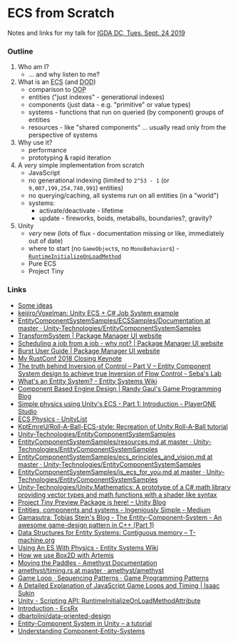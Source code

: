 # ECS from Scratch
Notes and links for my talk for [IGDA DC, Tues. Sept. 24 2019](https://www.meetup.com/IGDA-DC/events/264926660/)

### Outline
1. Who am I?
   - … and why listen to me?
2. What is an <abbr title="entity-component-system">ECS</abbr> (and <abbr title="data oriented design">DOD</abbr>)
   - comparison to <abbr title="object oriented programming">OOP</abbr>
   - entities ("just indexes" - generational indexes)
   - components (just data - e.g. "primitive" or value types)
   - systems - functions that run on queried (by component) groups of entities
   - resources - like "shared components" … usually read only from the perspective of systems
3. Why use it?
   - performance
   - prototyping & rapid iteration
4. A *very* simple implementation from scratch
   - JavaScript
   - no generational indexing (limited to `2^53 - 1` (or `9,007,199,254,740,991`) entities)
   - no querying/caching, all systems run on all entities (in a "world")
   - systems:
     - activate/deactivate - lifetime
     - update - fireworks, boids, metaballs, boundaries?, gravity?
5. Unity
   - *very* new (lots of flux - documentation missing or like, immediately out of date)
   - where to start (no `GameObject`s, no `MonoBehavior`s) - [`RuntimeInitializeOnLoadMethod`](https://docs.unity3d.com/ScriptReference/RuntimeInitializeOnLoadMethodAttribute.html)
   - Pure ECS
   - Project Tiny

### Links
- [Some ideas](https://gist.github.com/mysterycommand/c78c5dc6446dda940d49b36ee6529c45)
- [keijiro/Voxelman: Unity ECS + C# Job System example](https://github.com/keijiro/Voxelman)
- [EntityComponentSystemSamples/ECSSamples/Documentation at master · Unity-Technologies/EntityComponentSystemSamples](https://github.com/Unity-Technologies/EntityComponentSystemSamples/tree/master/ECSSamples/Documentation)
- [TransformSystem | Package Manager UI website](https://docs.unity3d.com/Packages/com.unity.entities@0.0/manual/transform_system.html)
- [Scheduling a job from a job - why not? | Package Manager UI website](https://docs.unity3d.com/Packages/com.unity.jobs@0.0/manual/scheduling_a_job_from_a_job.html)
- [Burst User Guide | Package Manager UI website](https://docs.unity3d.com/Packages/com.unity.burst@1.0/manual/index.html)
- [My RustConf 2018 Closing Keynote](https://kyren.github.io/2018/09/14/rustconf-talk.html#back-to-the-beginning)
- [The truth behind Inversion of Control – Part V – Entity Component System design to achieve true Inversion of Flow Control - Seba&#39;s Lab](http://www.sebaslab.com/ecs-design-to-achieve-true-inversion-of-flow-control/)
- [What&#39;s an Entity System? - Entity Systems Wiki](http://entity-systems-wiki.t-machine.org/)
- [Component Based Engine Design | Randy Gaul&#39;s Game Programming Blog](https://www.randygaul.net/2013/05/20/component-based-engine-design/)
- [Simple physics using Unity&#39;s ECS - Part 1: Introduction - PlayerONE Studio](https://playerone-studio.com/simple-physics-unity-ecs-introduction)
- [ECS Physics - UnityList](https://unitylist.com/p/g5f/ECS-Physics)
- [KptEmreU/Roll-A-Ball-ECS-style: Recreation of Unity Roll-A-Ball tutorial](https://github.com/KptEmreU/Roll-A-Ball-ECS-style)
- [Unity-Technologies/EntityComponentSystemSamples](https://github.com/Unity-Technologies/EntityComponentSystemSamples)
- [EntityComponentSystemSamples/resources.md at master · Unity-Technologies/EntityComponentSystemSamples](https://github.com/Unity-Technologies/EntityComponentSystemSamples/blob/master/ECSSamples/Documentation/resources.md)
- [EntityComponentSystemSamples/ecs_principles_and_vision.md at master · Unity-Technologies/EntityComponentSystemSamples](https://github.com/Unity-Technologies/EntityComponentSystemSamples/blob/master/ECSSamples/Documentation/ecs_principles_and_vision.md)
- [EntityComponentSystemSamples/is_ecs_for_you.md at master · Unity-Technologies/EntityComponentSystemSamples](https://github.com/Unity-Technologies/EntityComponentSystemSamples/blob/master/ECSSamples/Documentation/is_ecs_for_you.md)
- [Unity-Technologies/Unity.Mathematics: A prototype of a C# math library providing vector types and math functions with a shader like syntax](https://github.com/Unity-Technologies/Unity.Mathematics)
- [Project Tiny Preview Package is here! – Unity Blog](https://blogs.unity3d.com/2018/12/05/project-tiny-preview-package-is-here/)
- [Entities, components and systems - Ingeniously Simple - Medium](https://medium.com/ingeniouslysimple/entities-components-and-systems-89c31464240d)
- [Gamasutra: Tobias Stein&#39;s Blog - The Entity-Component-System - An awesome game-design pattern in C++ (Part 1)](https://www.gamasutra.com/blogs/TobiasStein/20171122/310172/The_EntityComponentSystem__An_awesome_gamedesign_pattern_in_C_Part_1.php)
- [Data Structures for Entity Systems: Contiguous memory – T-machine.org](http://t-machine.org/index.php/2014/03/08/data-structures-for-entity-systems-contiguous-memory/)
- [Using An ES With Physics - Entity Systems Wiki](http://entity-systems-wiki.t-machine.org/using-an-es-with-physics)
- [How we use Box2D with Artemis](https://blog.gemserk.com/2012/02/02/how-we-use-box2d-with-artemis/)
- [Moving the Paddles - Amethyst Documentation](https://book.amethyst.rs/stable/pong-tutorial/pong-tutorial-03.html)
- [amethyst/timing.rs at master · amethyst/amethyst](https://github.com/amethyst/amethyst/blob/master/amethyst_core/src/timing.rs)
- [Game Loop · Sequencing Patterns · Game Programming Patterns](http://gameprogrammingpatterns.com/game-loop.html#play-catch-up)
- [A Detailed Explanation of JavaScript Game Loops and Timing | Isaac Sukin](https://isaacsukin.com/news/2015/01/detailed-explanation-javascript-game-loops-and-timing#panic-spiral-death)
- [Unity - Scripting API: RuntimeInitializeOnLoadMethodAttribute](https://docs.unity3d.com/ScriptReference/RuntimeInitializeOnLoadMethodAttribute.html)
- [Introduction - EcsRx](https://ecsrx.gitbook.io/project/)
- [dbartolini/data-oriented-design](https://github.com/dbartolini/data-oriented-design)
- [Entity-Component System in Unity – a tutorial](https://blogs.msdn.microsoft.com/uk_faculty_connection/2018/05/08/entity-component-system-in-unity-a-tutorial/)
- [Understanding Component-Entity-Systems](https://www.gamedev.net/articles/programming/general-and-gameplay-programming/understanding-component-entity-systems-r3013)
